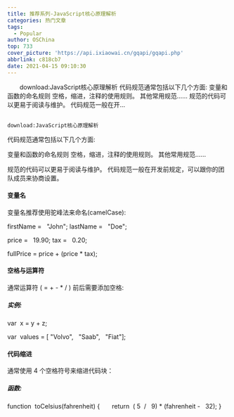 ```yaml
---
title: 推荐系列-JavaScript核心原理解析
categories: 热门文章
tags:
  - Popular
author: OSChina
top: 733
cover_picture: 'https://api.ixiaowai.cn/gqapi/gqapi.php'
abbrlink: c818cb7
date: 2021-04-15 09:10:30
---
```


&emsp;&emsp;download:JavaScript核心原理解析 代码规范通常包括以下几个方面: 变量和函数的命名规则 空格，缩进，注释的使用规则。 其他常用规范…… 规范的代码可以更易于阅读与维护。 代码规范一般在开...
<!-- more -->

                                                                                                                                                                                        download:JavaScript核心原理解析 
代码规范通常包括以下几个方面: 
 
 变量和函数的命名规则 
 空格，缩进，注释的使用规则。 
 其他常用规范…… 
 
规范的代码可以更易于阅读与维护。 
代码规范一般在开发前规定，可以跟你的团队成员来协商设置。 
 
 
#### 变量名 
变量名推荐使用驼峰法来命名(camelCase): 
 
 
   firstName = 
    
  "John"; 
   lastName = 
    
  "Doe"; 
   
   price = 
    
  19.90; 
   tax = 
    
  0.20; 
   
   fullPrice = price + (price * tax); 
  
 
 
 
#### 空格与运算符 
通常运算符 ( = + - * / ) 前后需要添加空格: 
 
  
 ##### 实例: 
  
  var 
   x = y + z; 
   
  var 
   values = [ 
  "Volvo", 
    
  "Saab", 
    
  "Fiat"]; 
  
 
 
 
#### 代码缩进 
通常使用 4 个空格符号来缩进代码块： 
 
  
 ##### 函数: 
  
  function 
   toCelsius(fahrenheit) { 
       
    
  return 
   ( 
  5 
   / 
    
  9) * (fahrenheit - 
    
  32); 
   } 
  

                                        